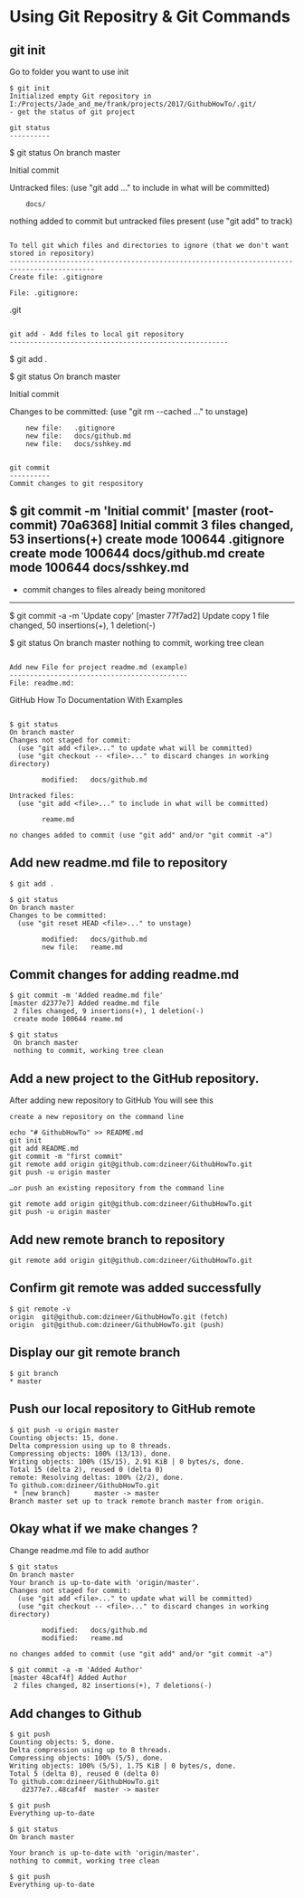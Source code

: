 Using Git Repositry & Git Commands
==================================

git init
--------
Go to folder you want to use init

```
$ git init
Initialized empty Git repository in I:/Projects/Jade_and_me/frank/projects/2017/GithubHowTo/.git/
- get the status of git project
```

```
git status
----------

```
$ git status
On branch master

Initial commit

Untracked files:
  (use "git add <file>..." to include in what will be committed)

        docs/

nothing added to commit but untracked files present (use "git add" to track)
```

To tell git which files and directories to ignore (that we don't want stored in repository)
-------------------------------------------------------------------------------------------
Create file: .gitignore

File: .gitignore:
```
.git
```

git add - Add files to local git repository
------------------------------------------------------
```
$ git add .

$ git status
On branch master

Initial commit

Changes to be committed:
  (use "git rm --cached <file>..." to unstage)

        new file:   .gitignore
        new file:   docs/github.md
        new file:   docs/sshkey.md
```

git commit
----------
Commit changes to git respository

```
$ git commit -m 'Initial commit'
[master (root-commit) 70a6368] Initial commit
 3 files changed, 53 insertions(+)
 create mode 100644 .gitignore
 create mode 100644 docs/github.md
 create mode 100644 docs/sshkey.md       
------------------------------------------------------
- commit changes to files already being monitored
------------------------------------------------------
$ git commit -a -m 'Update copy'
[master 77f7ad2] Update copy
 1 file changed, 50 insertions(+), 1 deletion(-)

$ git status
 On branch master
 nothing to commit, working tree clean
 ```
 
Add new File for project readme.md (example)
--------------------------------------------
File: readme.md:

```
GitHub How To Documentation With Examples
```

$ git status
On branch master
Changes not staged for commit:
  (use "git add <file>..." to update what will be committed)
  (use "git checkout -- <file>..." to discard changes in working directory)

        modified:   docs/github.md

Untracked files:
  (use "git add <file>..." to include in what will be committed)

        reame.md

no changes added to commit (use "git add" and/or "git commit -a")
```


Add new readme.md file to repository
------------------------------------------------------
```
$ git add .

$ git status
On branch master
Changes to be committed:
  (use "git reset HEAD <file>..." to unstage)

        modified:   docs/github.md
        new file:   reame.md
```

Commit changes for adding readme.md
-----------------------------------

```
$ git commit -m 'Added readme.md file'
[master d2377e7] Added readme.md file
 2 files changed, 9 insertions(+), 1 deletion(-)
 create mode 100644 reame.md

$ git status
 On branch master
 nothing to commit, working tree clean
``` 

Add a new project to the GitHub repository.
-------------------------------------------
After adding new repository to GitHub You will see this

```
create a new repository on the command line

echo "# GithubHowTo" >> README.md
git init
git add README.md
git commit -m "first commit"
git remote add origin git@github.com:dzineer/GithubHowTo.git
git push -u origin master

…or push an existing repository from the command line

git remote add origin git@github.com:dzineer/GithubHowTo.git
git push -u origin master
```

Add new remote branch to repository
-----------------------------------

```
git remote add origin git@github.com:dzineer/GithubHowTo.git
```

Confirm git remote was added successfully
-----------------------------------------

```
$ git remote -v
origin  git@github.com:dzineer/GithubHowTo.git (fetch)
origin  git@github.com:dzineer/GithubHowTo.git (push)
```


Display our git remote branch
-----------------------------

```
$ git branch
* master
```

Push our local repository to GitHub remote
------------------------------------------

```
$ git push -u origin master
Counting objects: 15, done.
Delta compression using up to 8 threads.
Compressing objects: 100% (13/13), done.
Writing objects: 100% (15/15), 2.91 KiB | 0 bytes/s, done.
Total 15 (delta 2), reused 0 (delta 0)
remote: Resolving deltas: 100% (2/2), done.
To github.com:dzineer/GithubHowTo.git
 * [new branch]      master -> master
Branch master set up to track remote branch master from origin.
```

Okay what if we make changes ?
------------------------------
Change readme.md file to add author

```
$ git status
On branch master
Your branch is up-to-date with 'origin/master'.
Changes not staged for commit:
  (use "git add <file>..." to update what will be committed)
  (use "git checkout -- <file>..." to discard changes in working directory)

        modified:   docs/github.md
        modified:   reame.md

no changes added to commit (use "git add" and/or "git commit -a")

$ git commit -a -m 'Added Author'
[master 48caf4f] Added Author
 2 files changed, 82 insertions(+), 7 deletions(-)
```

Add changes to Github
---------------------

```
$ git push
Counting objects: 5, done.
Delta compression using up to 8 threads.
Compressing objects: 100% (5/5), done.
Writing objects: 100% (5/5), 1.75 KiB | 0 bytes/s, done.
Total 5 (delta 0), reused 0 (delta 0)
To github.com:dzineer/GithubHowTo.git
   d2377e7..48caf4f  master -> master

$ git push
Everything up-to-date

$ git status
On branch master

Your branch is up-to-date with 'origin/master'.
nothing to commit, working tree clean

$ git push
Everything up-to-date

```
